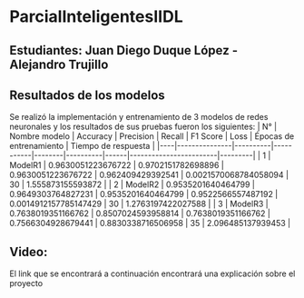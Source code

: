 # ParcialInteligentesIIDL
## Estudiantes: Juan Diego Duque López - Alejandro Trujillo
## Resultados de los modelos
Se realizó la implementación y entrenamiento de 3 modelos de redes neuronales y los resultados de sus pruebas fueron los siguientes:
| N° | Nombre modelo | Accuracy | Precision | Recall | F1 Score | Loss | Épocas de entrenamiento | Tiempo de respuesta |
|----|---------------|----------|-----------|--------|----------|------|------------------------|---------|
| 1  | ModelR1       | 0.9630051223676722 | 0.9702151782698896 | 0.9630051223676722 | 0.962409429392541 | 0.0021570068784058094 | 30 | 1.555873155593872 |
| 2  | ModelR2       | 0.9535201640464799 | 0.9649303764827231 | 0.9535201640464799 | 0.9522566557487192 | 0.0014912157785147429 | 30 | 1.2763197422027588 |
| 3  | ModelR3       | 0.7638019351166762 | 0.8507024593958814 | 0.7638019351166762 | 0.7566304928679441 |
0.8830338716506958 | 35  |  2.096485137939453 |





## Video:
El link que se encontrará a continuación encontrará una explicación sobre el proyecto
